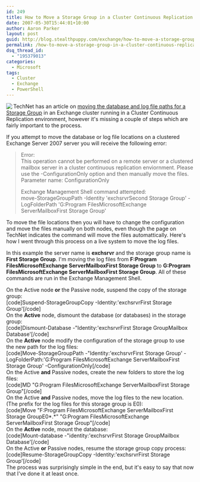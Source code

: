 ```yaml
---
id: 249
title: How to Move a Storage Group in a Cluster Continuous Replication Environment
date: 2007-05-30T15:44:01+10:00
author: Aaron Parker
layout: post
guid: http://blog.stealthpuppy.com/exchange/how-to-move-a-storage-group-in-a-cluster-continuous-replication-environment
permalink: /how-to-move-a-storage-group-in-a-cluster-continuous-replication-environment/
dsq_thread_id:
  - "195379013"
categories:
  - Microsoft
tags:
  - Cluster
  - Exchange
  - PowerShell
---
```

<img src="{{site.baseurl}}.com/media/2007/05/exchange2.png" align="left" />TechNet has an article on [moving the database and log file paths for a Storage Group](http://technet.microsoft.com/en-us/library/aa996391.aspx) in an Exchange cluster running in a Cluster Continuous Replication environment, however it's missing a couple of steps which are fairly important to the process.

If you attempt to move the database or log file locations on a clustered Exchange Server 2007 server you will receive the following error:

> Error:  
> This operation cannot be performed on a remote server or a clustered mailbox server in a cluster continuous replication enviornment. Please use the -ConfigurationOnly option and then manually move the files.  
> Parameter name: ConfigurationOnly
> 
> Exchange Management Shell command attempted:  
> move-StorageGroupPath -Identity 'exchsrvrSecond Storage Group' -LogFolderPath 'G:Program FilesMicrosoftExchange ServerMailboxFirst Storage Group'

To move the file locations then you will have to change the configuration and move the files manually on both nodes, even though the page on TechNet indicates the command will move the files automattically. Here's how I went through this process on a live system to move the log files.

In this example the server name is **exchsrvr** and the storage group name is **First Storage Group**. I'm moving the log files from **F:Program FilesMicrosoftExchange ServerMailboxFirst Storage Group** to **G:Program FilesMicrosoftExchange ServerMailboxFirst Storage Group**. All of these commands are run in the Exchange Management Shell.

On the Active node **or** the Passive node, suspend the copy of the storage group:  
[code]Suspend-StorageGroupCopy -Identity:'exchsrvrFirst Storage Group'[/code]  
On the **Active** node, dismount the database (or databases) in the storage group:  
[code]Dismount-Database -"Identity:'exchsrvrFirst Storage GroupMailbox Database'[/code]  
On the **Active** node modify the configuration of the storage group to use the new path for the log files:  
[code]Move-StorageGroupPath -"Identity:'exchsrvrFirst Storage Group' -LogFolderPath:'G:Program FilesMicrosoftExchange ServerMailboxFirst Storage Group' -ConfigurationOnly[/code]  
On the Active **and** Passive nodes, create the new folders to store the log files:  
[code]MD "G:Program FilesMicrosoftExchange ServerMailboxFirst Storage Group"[/code]  
On the Active **and** Passive nodes, move the log files to the new location. (The prefix for the log files for this storage group is E0):  
[code]Move "F:Program FilesMicrosoftExchange ServerMailboxFirst Storage GroupE0\*.\*" "G:Program FilesMicrosoftExchange ServerMailboxFirst Storage Group"[/code]  
On the **Active** node, mount the database:  
[code]Mount-database -"identity:'exchsrvrFirst Storage GroupMailbox Database'[/code]  
On the Active **or** Passive nodes, resume the storage group copy process:  
[code]Resume-StorageGroupCopy -Identity:'exchsrvrFirst Storage Group'[/code]  
The process was surprisingly simple in the end, but it's easy to say that now that I've done it at least once.
